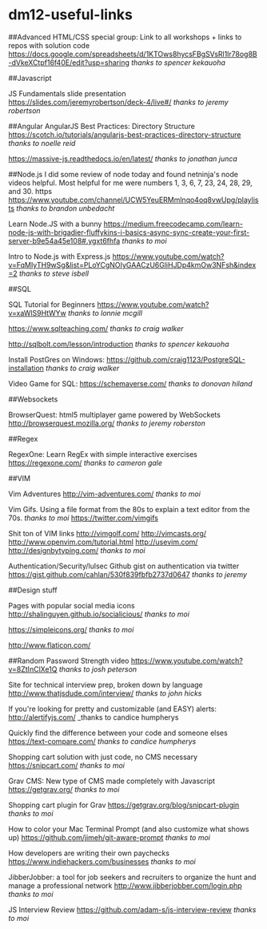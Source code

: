 # dm12-useful-links


##Advanced HTML/CSS special group:
Link to all workshops + links to repos with solution code
https://docs.google.com/spreadsheets/d/1KTOws8hycsFBgSVsRl1lr78og8B-dVkeXCtpf16f40E/edit?usp=sharing
_thanks to spencer kekauoha_

##Javascript

JS Fundamentals slide presentation
https://slides.com/jeremyrobertson/deck-4/live#/
_thanks to jeremy robertson_

##Angular
AngularJS Best Practices: Directory Structure
https://scotch.io/tutorials/angularjs-best-practices-directory-structure
_thanks to noelle reid_

https://massive-js.readthedocs.io/en/latest/
_thanks to jonathan junca_

##Node.js
I did some review of node today and found netninja's node videos helpful. Most helpful for me were numbers 1, 3, 6, 7, 23, 24, 28, 29, and 30. https
https://www.youtube.com/channel/UCW5YeuERMmlnqo4oq8vwUpg/playlists
_thanks to brandon unbedacht_

Learn Node.JS with a bunny
https://medium.freecodecamp.com/learn-node-js-with-brigadier-fluffykins-i-basics-async-sync-create-your-first-server-b9e54a45e108#.ygxt6fhfa
_thanks to moi_

Intro to Node.js with Express.js
https://www.youtube.com/watch?v=FqMIyTH9wSg&list=PLoYCgNOIyGAACzU6GliHJDp4kmOw3NFsh&index=2
_thanks to steve isbell_

##SQL

SQL Tutorial for Beginners
https://www.youtube.com/watch?v=xaWlS9HtWYw
_thanks to lonnie mcgill_

https://www.sqlteaching.com/
_thanks to craig walker_

http://sqlbolt.com/lesson/introduction
_thanks to spencer kekauoha_

Install PostGres on Windows:
https://github.com/craig1123/PostgreSQL-installation
_thanks to craig walker_

Video Game for SQL:
https://schemaverse.com/
_thanks to donovan hiland_

##Websockets

BrowserQuest: html5 multiplayer game powered by WebSockets
http://browserquest.mozilla.org/
_thanks to jeremy roberston_

##Regex

RegexOne: Learn RegEx with simple interactive exercises
https://regexone.com/
_thanks to cameron gale_

##VIM

Vim Adventures
http://vim-adventures.com/
_thanks to moi_

Vim Gifs. Using a file format from the 80s to explain a text editor from the 70s.
_thanks to moi_
https://twitter.com/vimgifs

Shit ton of VIM links
http://vimgolf.com/ 
http://vimcasts.org/ 
http://www.openvim.com/tutorial.html 
http://usevim.com/ 
http://designbytyping.com/ 
_thanks to moi_

Authentication/Security/lulsec
Github gist on authentication via twitter
https://gist.github.com/cahlan/530f839fbfb2737d0647
_thanks to jeremy_

##Design stuff

Pages with popular social media icons
http://shalinguyen.github.io/socialicious/
_thanks to moi_

https://simpleicons.org/
_thanks to moi_

http://www.flaticon.com/


##Random
Password Strength video
https://www.youtube.com/watch?v=8ZtInClXe1Q
_thanks to josh peterson_

Site for technical interview prep, broken down by language
http://www.thatjsdude.com/interview/
_thanks to john hicks_

If you're looking for pretty and customizable (and EASY) alerts:
http://alertifyjs.com/
_thanks to candice humpherys

Quickly find the difference between your code and someone elses
https://text-compare.com/
_thanks to candice humpherys_

Shopping cart solution with just code, no CMS necessary
https://snipcart.com/
_thanks to moi_

Grav CMS: New type of CMS made completely with Javascript
https://getgrav.org/
_thanks to moi_

Shopping cart plugin for Grav
https://getgrav.org/blog/snipcart-plugin
_thanks to moi_

How to color your Mac Terminal Prompt (and also customize what shows up)
https://github.com/jimeh/git-aware-prompt
_thanks to moi_

How developers are writing their own paychecks
https://www.indiehackers.com/businesses
_thanks to moi_

JibberJobber: a tool for job seekers and recruiters to organize the hunt and manage a professional network
http://www.jibberjobber.com/login.php
_thanks to moi_

JS Interview Review
https://github.com/adam-s/js-interview-review
_thanks to moi_

